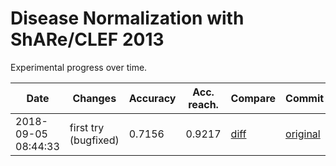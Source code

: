 # Disease Normalization with ShARe/CLEF 2013

Experimental progress over time.

| Date | Changes | Accuracy | Acc. reach. | Compare | Commit |
| ---- | ------- | -------- | ----------- | ------- | ------ |
2018-09-05 08:44:33 | first try (bugfixed) | 0.7156 | 0.9217 | [diff](../../commit/043a081bd6e21a4fc6b36588c367a0e414a49179) | [original](https://github.com/en-dash/disease-normalization/commit/e31367722cba7c760ebd2e2b0166f02558451c2b)
